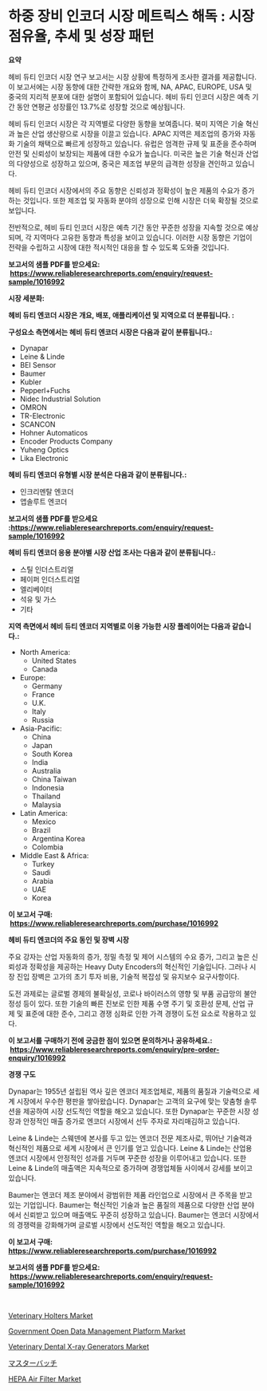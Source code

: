 <p><h1>하중 장비 인코더 시장 메트릭스 해독 : 시장 점유율, 추세 및 성장 패턴</h1></p><p><strong>요약</strong></p>
<p><p>헤비 듀티 인코더 시장 연구 보고서는 시장 상황에 특정하게 조사한 결과를 제공합니다. 이 보고서에는 시장 동향에 대한 간략한 개요와 함께, NA, APAC, EUROPE, USA 및 중국의 지리적 분포에 대한 설명이 포함되어 있습니다. 헤비 듀티 인코더 시장은 예측 기간 동안 연평균 성장률인 13.7%로 성장할 것으로 예상됩니다.</p><p>헤비 듀티 인코더 시장은 각 지역별로 다양한 동향을 보여줍니다. 북미 지역은 기술 혁신과 높은 산업 생산량으로 시장을 이끌고 있습니다. APAC 지역은 제조업의 증가와 자동화 기술의 채택으로 빠르게 성장하고 있습니다. 유럽은 엄격한 규제 및 표준을 준수하며 안전 및 신뢰성이 보장되는 제품에 대한 수요가 높습니다. 미국은 높은 기술 혁신과 산업의 다양성으로 성장하고 있으며, 중국은 제조업 부문의 급격한 성장을 견인하고 있습니다.</p><p>헤비 듀티 인코더 시장에서의 주요 동향은 신뢰성과 정확성이 높은 제품의 수요가 증가하는 것입니다. 또한 제조업 및 자동화 분야의 성장으로 인해 시장은 더욱 확장될 것으로 보입니다.</p><p>전반적으로, 헤비 듀티 인코더 시장은 예측 기간 동안 꾸준한 성장을 지속할 것으로 예상되며, 각 지역마다 고유한 동향과 특성을 보이고 있습니다. 이러한 시장 동향은 기업이 전략을 수립하고 시장에 대한 적시적인 대응을 할 수 있도록 도와줄 것입니다.</p></p>
<p><strong>보고서의 샘플 PDF를 받으세요: &nbsp;<a href="https://www.reliableresearchreports.com/enquiry/request-sample/1016992">https://www.reliableresearchreports.com/enquiry/request-sample/1016992</a></strong></p>
<p><strong>시장 세분화:</strong></p>
<p><strong> 헤비 듀티 엔코더 시장은 개요, 배포, 애플리케이션 및 지역으로 더 분류됩니다. :</strong></p>
<p><strong>구성요소 측면에서는 헤비 듀티 엔코더 시장은 다음과 같이 분류됩니다.:</strong></p>
<p><ul><li>Dynapar</li><li>Leine & Linde</li><li>BEI Sensor</li><li>Baumer</li><li>Kubler</li><li>Pepperl+Fuchs</li><li>Nidec Industrial Solution</li><li>OMRON</li><li>TR-Electronic</li><li>SCANCON</li><li>Hohner Automaticos</li><li>Encoder Products Company</li><li>Yuheng Optics</li><li>Lika Electronic</li></ul></p>
<p><strong> 헤비 듀티 엔코더 유형별 시장 분석은 다음과 같이 분류됩니다.:</strong></p>
<p><ul><li>인크리멘탈 엔코더</li><li>앱솔루트 엔코더</li></ul></p>
<p><strong>보고서의 샘플 PDF를 받으세요 :<a href="https://www.reliableresearchreports.com/enquiry/request-sample/1016992">https://www.reliableresearchreports.com/enquiry/request-sample/1016992</a></strong></p>
<p><strong> 헤비 듀티 엔코더 응용 분야별 시장 산업 조사는 다음과 같이 분류됩니다.:</strong></p>
<p><ul><li>스틸 인더스트리얼</li><li>페이퍼 인더스트리얼</li><li>엘리베이터</li><li>석유 및 가스</li><li>기타</li></ul></p>
<p><strong>지역 측면에서 헤비 듀티 엔코더 지역별로 이용 가능한 시장 플레이어는 다음과 같습니다.:</strong></p>
<p><ul>
    <li>
        North America:
        <ul>
            <li>United States</li>
            <li>Canada</li>
        </ul>
    </li>
    <li>
        Europe:
        <ul>
            <li>Germany</li>
            <li>France</li>
            <li>U.K.</li>
            <li>Italy</li>
            <li>Russia</li>
        </ul>
    </li>
    <li>
        Asia-Pacific:
        <ul>
            <li>China</li>
            <li>Japan</li>
            <li>South Korea</li>
            <li>India</li>
            <li>Australia</li>
            <li>China Taiwan</li>
            <li>Indonesia</li>
            <li>Thailand</li>
            <li>Malaysia</li>
        </ul>
    </li>
    <li>
        Latin America:
        <ul>
            <li>Mexico</li>
            <li>Brazil</li>
            <li>Argentina Korea</li>
            <li>Colombia</li>
        </ul>
    </li>
    <li>
        Middle East & Africa:
        <ul>
            <li>Turkey</li>
            <li>Saudi</li>
            <li>Arabia</li>
            <li>UAE</li>
            <li>Korea</li>
        </ul>
    </li>
    </ul></p>
<p><strong>이 보고서 구매: &nbsp;<a href="https://www.reliableresearchreports.com/purchase/1016992">https://www.reliableresearchreports.com/purchase/1016992</a></strong></p>
<p><strong>헤비 듀티 엔코더의 주요 동인 및 장벽 시장</strong></p>
<p><p>주요 강자는 산업 자동화의 증가, 정밀 측정 및 제어 시스템의 수요 증가, 그리고 높은 신뢰성과 정확성을 제공하는 Heavy Duty Encoders의 혁신적인 기술입니다. 그러나 시장 진입 장벽은 고가의 초기 투자 비용, 기술적 복잡성 및 유지보수 요구사항이다.</p><p>도전 과제로는 글로벌 경제의 불확실성, 코로나 바이러스의 영향 및 부품 공급망의 불안정성 등이 있다. 또한 기술의 빠른 진보로 인한 제품 수명 주기 및 호환성 문제, 산업 규제 및 표준에 대한 준수, 그리고 경쟁 심화로 인한 가격 경쟁이 도전 요소로 작용하고 있다.</p></p>
<p><strong>이 보고서를 구매하기 전에 궁금한 점이 있으면 문의하거나 공유하세요.: &nbsp;<a href="https://www.reliableresearchreports.com/enquiry/pre-order-enquiry/1016992">https://www.reliableresearchreports.com/enquiry/pre-order-enquiry/1016992</a></strong></p>
<p><strong>경쟁 구도</strong></p>
<p><p>Dynapar는 1955년 설립된 역사 깊은 엔코더 제조업체로, 제품의 품질과 기술력으로 세계 시장에서 우수한 평판을 쌓아왔습니다. Dynapar는 고객의 요구에 맞는 맞춤형 솔루션을 제공하여 시장 선도적인 역할을 해오고 있습니다. 또한 Dynapar는 꾸준한 시장 성장과 안정적인 매출 증가로 엔코더 시장에서 선두 주자로 자리매김하고 있습니다.</p><p>Leine & Linde는 스웨덴에 본사를 두고 있는 엔코더 전문 제조사로, 뛰어난 기술력과 혁신적인 제품으로 세계 시장에서 큰 인기를 얻고 있습니다. Leine & Linde는 산업용 엔코더 시장에서 안정적인 성과를 거두며 꾸준한 성장을 이루어내고 있습니다. 또한 Leine & Linde의 매출액은 지속적으로 증가하며 경쟁업체들 사이에서 강세를 보이고 있습니다.</p><p>Baumer는 엔코더 제조 분야에서 광범위한 제품 라인업으로 시장에서 큰 주목을 받고 있는 기업입니다. Baumer는 혁신적인 기술과 높은 품질의 제품으로 다양한 산업 분야에서 신뢰받고 있으며 매출액도 꾸준히 성장하고 있습니다. Baumer는 엔코더 시장에서의 경쟁력을 강화해가며 글로벌 시장에서 선도적인 역할을 해오고 있습니다.</p></p>
<p><strong>이 보고서 구매: &nbsp; <a href="https://www.reliableresearchreports.com/purchase/1016992">https://www.reliableresearchreports.com/purchase/1016992</a></strong></p>
<p><strong>보고서의 샘플 PDF를 받으세요: &nbsp;<a href="https://www.reliableresearchreports.com/enquiry/request-sample/1016992">https://www.reliableresearchreports.com/enquiry/request-sample/1016992</a></strong><strong></strong></p>
<p>&nbsp;</p>
<p><p><a href="https://view.publitas.com/reportprime-1/veterinary-holters-market-offer-valuable-insights-into-market-size-market-share-market-trends-and-projections-spanning-from-2023-to-2030/">Veterinary Holters Market</a></p><p><a href="https://issuu.com/reportprime-2/docs/government-open-data-management-platform-market-si">Government Open Data Management Platform Market</a></p><p><a href="https://view.publitas.com/reportprime-1/veterinary-dental-x-ray-generators-market-offers-provide-insightful-data-for-the-time-period-from-2023-to-2030-and-also-provide-analysis-based-on-application-type-and-region/">Veterinary Dental X-ray Generators Market</a></p><p><a href="https://medium.com/@minnieebert2827/%E3%83%9E%E3%82%B9%E3%82%BF%E3%83%BC%E3%83%90%E3%83%83%E3%83%81%E5%B8%82%E5%A0%B4%E8%A6%8F%E6%A8%A1-cagr-%E3%83%88%E3%83%AC%E3%83%B3%E3%83%892024-2030-9dcb39aef62b">マスターバッチ</a></p><p><a href="https://three-jumbo-f6d.notion.site/HEPA-Air-Filter-Market-A-Comprehensive-Report-of-its-Market-Share-Growth-Trends-2024-2031-49eb7987ceef4292b0eae769d9bb63e2">HEPA Air Filter Market</a></p></p>